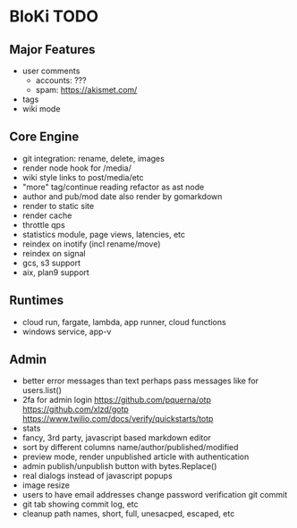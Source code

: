 # BloKi TODO

## Major Features

- user comments
  - accounts: ???
  - spam: https://akismet.com/
- tags
- wiki mode

## Core Engine

- git integration: rename, delete, images
- render node hook for /media/
- wiki style links to post/media/etc
- "more" tag/continue reading refactor as ast node
- author and pub/mod date also render by gomarkdown
- render to static site
- render cache
- throttle qps
- statistics module, page views, latencies, etc
- reindex on inotify (incl rename/move)
- reindex on signal
- gcs, s3 support
- aix, plan9 support

## Runtimes

- cloud run, fargate, lambda, app runner, cloud functions
- windows service, app-v

## Admin

- better error messages than text
  perhaps pass messages like for users.list()
- 2fa for admin login
  https://github.com/pquerna/otp
  https://github.com/xlzd/gotp
  https://www.twilio.com/docs/verify/quickstarts/totp
- stats
- fancy, 3rd party, javascript based markdown editor
- sort by different columns name/author/published/modified
- preview mode, render unpublished article with authentication
- admin publish/unpublish button with bytes.Replace()
- real dialogs instead of javascript popups
- image resize
- users to have email addresses
  change password
  verification
  git commit
- git tab showing commit log, etc
- cleanup path names, short, full, unesacped, escaped, etc